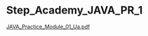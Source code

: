 # Step_Academy_JAVA_PR_1
[JAVA_Practice_Module_01_Ua.pdf](https://github.com/SvitLanaSvit/Step_Academy_JAVA_PR_1/files/12742908/JAVA_Practice_Module_01_Ua.pdf)

